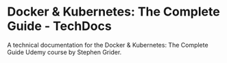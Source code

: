 # Docker &amp; Kubernetes: The Complete Guide - TechDocs

A technical documentation for the Docker &amp; Kubernetes: The Complete Guide Udemy course by Stephen Grider.
